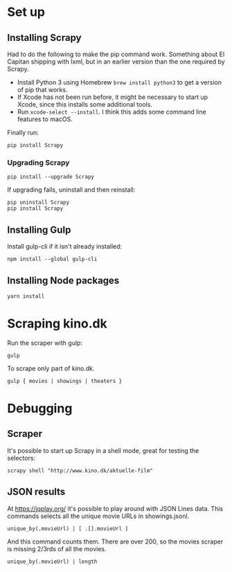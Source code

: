 # Set up

## Installing Scrapy

Had to do the following to make the pip command work. Something about El Capitan shipping with lxml, but in an earlier version than the one required by Scrapy.

* Install Python 3 using Homebrew `brew install python3` to get a version of pip that works.
* If Xcode has not been run before, it might be necessary to start up Xcode, since this installs some additional tools.
* Run `xcode-select --install`. I think this adds some command line features to macOS.

Finally run:

    pip install Scrapy

### Upgrading Scrapy

    pip install --upgrade Scrapy

If upgrading fails, uninstall and then reinstall:

    pip uninstall Scrapy
    pip install Scrapy

## Installing Gulp

Install gulp-cli if it isn't already installed:

    npm install --global gulp-cli

## Installing Node packages

    yarn install

# Scraping kino.dk

Run the scraper with gulp:

    gulp

To scrape only part of kino.dk.

    gulp { movies | showings | theaters }

# Debugging

## Scraper

It's possible to start up Scrapy in a shell mode, great for testing the selectors:

    scrapy shell "http://www.kino.dk/aktuelle-film"

## JSON results

At https://jqplay.org/ it's possible to play around with JSON Lines data. This commands selects all the unique movie URLs in showings.jsonl.

    unique_by(.movieUrl) | [ .[].movieUrl ]

And this command counts them. There are over 200, so the movies scraper is missing 2/3rds of all the movies.

    unique_by(.movieUrl) | length